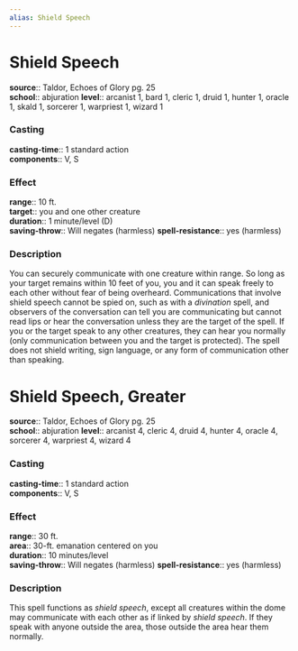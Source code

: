 ```yaml
---
alias: Shield Speech
---
```


# Shield Speech 

**source**:: Taldor, Echoes of Glory pg. 25  
**school**:: abjuration
**level**:: arcanist 1, bard 1, cleric 1, druid 1, hunter 1, oracle 1, skald 1, sorcerer 1, warpriest 1, wizard 1

### Casting 

**casting-time**:: 1 standard action  
**components**:: V, S

### Effect 

**range**:: 10 ft.  
**target**:: you and one other creature  
**duration**:: 1 minute/level (D)  
**saving-throw**:: Will negates (harmless)
**spell-resistance**:: yes (harmless)

### Description 

You can securely communicate with one creature within range. So long as your target remains within 10 feet of you, you and it can speak freely to each other without fear of being overheard. Communications that involve shield speech cannot be spied on, such as with a *divination* spell, and observers of the conversation can tell you are communicating but cannot read lips or hear the conversation unless they are the target of the spell. If you or the target speak to any other creatures, they can hear you normally (only communication between you and the target is protected). The spell does not shield writing, sign language, or any form of communication other than speaking.

# Shield Speech, Greater 

**source**:: Taldor, Echoes of Glory pg. 25  
**school**:: abjuration
**level**:: arcanist 4, cleric 4, druid 4, hunter 4, oracle 4, sorcerer 4, warpriest 4, wizard 4

### Casting 

**casting-time**:: 1 standard action  
**components**:: V, S

### Effect 

**range**:: 30 ft.  
**area**:: 30-ft. emanation centered on you  
**duration**:: 10 minutes/level  
**saving-throw**:: Will negates (harmless)
**spell-resistance**:: yes (harmless)

### Description 

This spell functions as *shield speech*, except all creatures within the dome may communicate with each other as if linked by *shield speech*. If they speak with anyone outside the area, those outside the area hear them normally.
